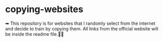 # copying-websites

➡ This repository is for websites that I randomly select from the internet and decide to train by copying them. All links from the official website will be inside the readme file.👨‍💻
